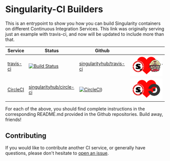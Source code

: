 # Singularity-CI Builders

This is an entrypoint to show you how you can build Singularity containers 
on different Continuous Integration Services. This link was originally serving just
an example with travis-ci, and now will be updated to include more than that.


| Service | Status | Github | |
|---------|--------|--------|--|
|[travis-ci](https://travis-ci.org) | [![Build Status](https://travis-ci.org/singularityhub/travis-ci.svg?branch=master)](https://travis-ci.org/singularityhub/travis-ci) | [singularityhub/travis-ci](https://www.github.com/singularityhub/travis-ci) | ![img/sregistry-travis.png](img/sregistry-travis.png) |
|[CircleCI](https://www.circleci.com) | [singularityhub/circle-ci](https://www.github.com/singularityhub/circle-ci) | [![CircleCI](https://circleci.com/gh/singularityhub/circle-ci.svg?style=svg)](https://circleci.com/gh/singularityhub/circle-ci)) |  ![img/sregistry-circle.png](img/sregistry-circle.png) |

For each of the above, you should find complete instructions in the corresponding README.md
provided in the Github repositories. Build away, friends!

## Contributing

If you would like to contribute another CI service, or generally have questions,
please don't hesitate to [open an issue](https://www.github.com/singularityhub/singularity-ci/).
